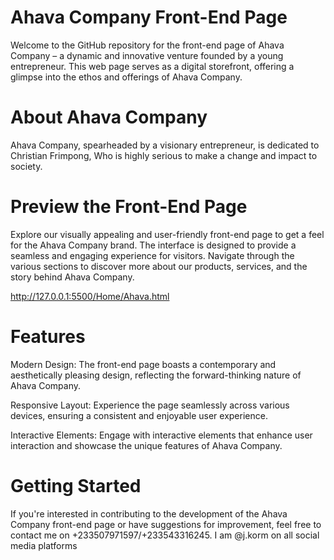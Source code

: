 # Ahava Company Front-End Page
Welcome to the GitHub repository for the front-end page of Ahava Company – a dynamic and innovative venture founded by a young entrepreneur. This web page serves as a digital storefront, offering a glimpse into the ethos and offerings of Ahava Company.

# About Ahava Company
Ahava Company, spearheaded by a visionary entrepreneur, is dedicated to Christian Frimpong, Who is highly serious to make a change and impact to society.

# Preview the Front-End Page
Explore our visually appealing and user-friendly front-end page to get a feel for the Ahava Company brand. The interface is designed to provide a seamless and engaging experience for visitors. Navigate through the various sections to discover more about our products, services, and the story behind Ahava Company.

http://127.0.0.1:5500/Home/Ahava.html

# Features
Modern Design: The front-end page boasts a contemporary and aesthetically pleasing design, reflecting the forward-thinking nature of Ahava Company.

Responsive Layout: Experience the page seamlessly across various devices, ensuring a consistent and enjoyable user experience.

Interactive Elements: Engage with interactive elements that enhance user interaction and showcase the unique features of Ahava Company.

# Getting Started
If you're interested in contributing to the development of the Ahava Company front-end page or have suggestions for improvement, feel free to contact me on +233507971597/+233543316245. I am @j.korm on all social media platforms

